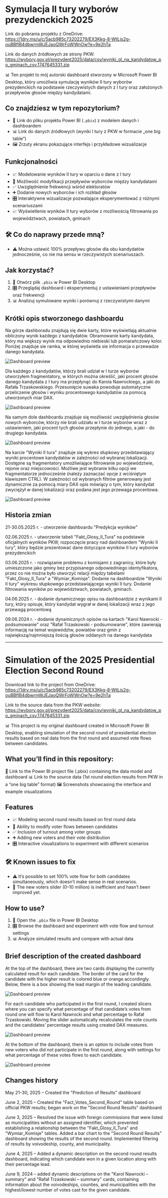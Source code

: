 # Symulacja II tury wyborów prezydenckich 2025

Link do pobrania projektu z OneDrive: https://1drv.ms/u/c/5acb985c73202279/EX3Kkg-8-WtLjs2g-ouBBfIB4dbwrmWJEJaoQWrFoWWnOw?e=9e2hTa

Link do danych źródłowych ze strony PKW: https://wybory.gov.pl/prezydent2025/data/csv/wyniki_gl_na_kandydatow_po_gminach_csv.1747645331.zip

📊 Ten projekt to mój autorski dashboard stworzony w Microsoft Power BI Desktop, który umożliwia symulację wyników II tury wyborów prezydenckich na podstawie rzeczywistych danych z I tury oraz założonych przepływów głosów między kandydatami.

## Co znajdziesz w tym repozytorium?  
- 📁 Link do pliku projektu Power BI (`.pbix`) z modelem danych i dashboardem  
- 📊 Link do danych źródłowych (wyniki I tury z PKW w formacie „one big table”)  
- 🖼️ Zrzuty ekranu pokazujące interfejs i przykładowe wizualizacje  

## Funkcjonalności  
- 📈 Modelowanie wyników II tury w oparciu o dane z I tury  
- 🔄 Możliwość modyfikacji przepływów wyborców między kandydatami  
- ✅ Uwzględnienie frekwencji wśród elektoratów  
- ➕ Dodanie nowych wyborców i ich rozkład głosów  
- 🎛️ Interaktywne wizualizacje pozwalające eksperymentować z różnymi scenariuszami
- 📈 Wyświetlenie wyników II tury wyborów z możliwością filtrowania po województwach, powiatach, gminach

## 🛠️ Co do naprawy przede mną? 
- ⚠️ Można ustawić 100% przepływu głosów dla obu kandydatów jednocześnie, co nie ma sensu w rzeczywistych scenariuszach.  

## Jak korzystać?  
1. 📂 Otwórz plik `.pbix` w Power BI Desktop  
2. 🎛️ Przeglądaj dashboard i eksperymentuj z ustawieniami przepływów oraz frekwencji  
3. 📊 Analizuj symulowane wyniki i porównuj z rzeczywistymi danymi

## Krótki opis stworzonego dashboardu

Na górze dashboradu znajdują się dwie karty, które wyświetlają aktualnie obliczony wynik każdego z kandydatów.
Obramowanie karty kandydata, który ma większy wynik ma odpowiednio niebieski lub pomarańczowy kolor.
Poniżej znajduje sie ramka, w której wyświetla sie informacja o przewadze danego kandydata.

![Dashboard preview](1.png)

Dla każdego z kandydatów, którzy brali udział w I turze wyborów utworzyłem fragmentatory, w których można
określić, jaki procent głosów danego kandydata z I tury ma przepłynąć do Karola Nawrockiego, a jaki do
Rafała Trzaskowskiego. Przesunięcie suwaka powoduje automatyczne przeliczenie głosów i wyniku procentowego
kandydatów za pomocą utworzonych miar DAX.

![Dashboard preview](2.png)

Na samym dole dashboardu znajduje się możliwość uwzględnienia głosów nowych wyborców, którzy nie brali udziału
w I turze wyborów wraz z ustawieniem, jaki procent tych głosów przepłynie do jednego, a jaki - do drugiego kandydata.

![Dashboard preview](3.png)

Na karcie "Wyniki II tura" znajduje się wykres słupkowy przedstawiający wyniki procentowe kandydatów w zależności od wybranej lokalizacji.
Dostępne są fragmentatory umożliwiające filtrowanie po województwie, rejonie oraz miejscowości. Możliwe jest wybranie kilku opcji we fragmentatorze
jednocześnie (należy zaznaczać opcje z wciśniętym klawiszem CTRL). W zależności od wybranych filtrów generowany jest dynamicznie za pomocą miary DAX
opis mówiący o tym, który kandydat zwyciężył w danej lokalizacji oraz podana jest jego przewaga procentowa.

![Dashboard preview](4.png)

## Historia zmian
21-30.05.2025 r. - utworzenie dashboardu "Predykcja wyników"

02.06.2025 r. - utworzenie tabeli "Fakt_Glosy_II_Tura" na podstawie oficjalnych wyników PKW, rozpoczęcie pracy nad dashboardem "Wyniki II tury",
który będzie prezentować dane dotyczące wyników II tury wyborów prezydenckich

03.06.2025 r. - rozwiązanie problemu z komisjami z zagranicy, które były umieszczone jako gminy bez przypisanego odpowiedniego
identyfikatora, przez co nie można było utworzyć relacji między tabelami "Fakt_Glosy_II_Tura" a "Wymiar_Komisje". 
Dodanie na dashboardzie "Wyniki II tury" wykresu słupkowego przedstawiającego wyniki II tury. 
Dodanie filtrowania wyników po województwach, powiatach, gminach. 

04.06.2025 r. - dodanie dynamicznego opisu na dashboardzie z wynikami II tury, który opisuje, który kandydat wygrał
w danej lokalizacji wraz z jego przewagą procentową

09.06.2024 r. - dodanie dynamicznych opisów na kartach "Karol Nawrocki - podsumowanie" oraz "Rafał Trzaskowski - podsumowanie",
które zawierają informację na temat województw, powiatów oraz gmin z największą/najmniejszą ilością głosów oddanych na danego kandydata

------------------------------------------------------------------------------------------------------------------------
# Simulation of the 2025 Presidential Election Second Round

Download link to the project from OneDrive: https://1drv.ms/u/c/5acb985c73202279/EX3Kkg-8-WtLjs2g-ouBBfIB4dbwrmWJEJaoQWrFoWWnOw?e=9e2hTa

Link to the source data from the PKW website:
https://wybory.gov.pl/prezydent2025/data/csv/wyniki_gl_na_kandydatow_po_gminach_csv.1747645331.zip

📊 This project is my original dashboard created in Microsoft Power BI Desktop, enabling simulation of the second round of presidential election results based on real data from the first round and assumed vote flows between candidates.

## What you’ll find in this repository:
📁 Link to the Power BI project file (.pbix) containing the data model and dashboard
📊 Link to the source data (1st round election results from PKW in a “one big table” format)
🖼️ Screenshots showcasing the interface and example visualizations

## Features  
- 📈 Modeling second round results based on first round data  
- 🔄 Ability to modify voter flows between candidates  
- ✅ Inclusion of turnout among voter groups  
- ➕ Adding new voters and their vote distribution  
- 🎛️ Interactive visualizations to experiment with different scenarios  

## 🛠️ Known issues to fix  
- ⚠️ It’s possible to set 100% vote flow for both candidates simultaneously, which doesn’t make sense in real scenarios.  
- 🔧 The new voters slider (0–10 million) is inefficient and hasn’t been improved yet.  

## How to use?  
1. 📂 Open the `.pbix` file in Power BI Desktop  
2. 🎛️ Browse the dashboard and experiment with vote flow and turnout settings  
3. 📊 Analyze simulated results and compare with actual data  

## Brief description of the created dashboard
At the top of the dashboard, there are two cards displaying the currently calculated result for each candidate.
The border of the card for the candidate with the higher result is colored blue or orange accordingly.
Below, there is a box showing the lead margin of the leading candidate.

![Dashboard preview](1.png)

For each candidate who participated in the first round, I created slicers where you can specify what percentage of that candidate’s votes from round one will flow to Karol Nawrocki and what percentage to Rafał Trzaskowski.
Moving the slider automatically recalculates the vote counts and the candidates’ percentage results using created DAX measures.

![Dashboard preview](2.png)

At the bottom of the dashboard, there is an option to include votes from new voters who did not participate in the first round, along with settings for what percentage of these votes flows to each candidate.

![Dashboard preview](3.png)

## Changes history
May 21–30, 2025 – Created the "Prediction of Results" dashboard

June 2, 2025 – Created the "Fact_Votes_Second_Round" table based on official PKW results; began work on the "Second Round Results" dashboard

June 3, 2025 – Resolved the issue with foreign commissions that were listed as municipalities without an assigned identifier, which prevented establishing a relationship between the "Fakt_Glosy_II_Tura" and "Wymiar_Komisje" tables.
Added a bar chart to the "Second Round Results" dashboard showing the results of the second round.
Implemented filtering of results by voivodeship, county, and municipality.

June 4, 2025 – Added a dynamic description on the second round results dashboard, indicating which candidate won in a given location along with their percentage lead.

June 9, 2024 – added dynamic descriptions on the "Karol Nawrocki – summary" and "Rafał Trzaskowski – summary" cards, containing information about the voivodeships, counties, and municipalities with the highest/lowest number of votes cast for the given candidate.
